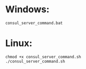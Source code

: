 # Windows:
```console
consul_server_command.bat
```

# Linux:
```console
chmod +x consul_server_command.sh
./consul_server_command.sh
```
